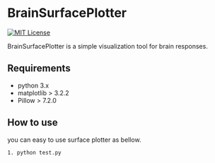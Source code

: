 # BrainSurfacePlotter

[![MIT License](http://img.shields.io/badge/license-MIT-blue.svg?style=flat)](https://github.com/RyotaroNumata/BrainSurfacePlotter/blob/master/README.md) <br>

BrainSurfacePlotter is a simple visualization tool for brain responses.

## Requirements

- python 3.x
- matplotlib > 3.2.2
- Pillow > 7.2.0

## How to use
you can easy to use surface plotter as bellow.

```
1. python test.py
```